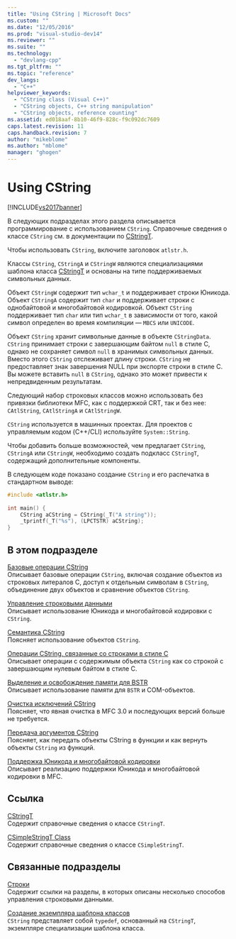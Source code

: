 ```yaml
---
title: "Using CString | Microsoft Docs"
ms.custom: ""
ms.date: "12/05/2016"
ms.prod: "visual-studio-dev14"
ms.reviewer: ""
ms.suite: ""
ms.technology: 
  - "devlang-cpp"
ms.tgt_pltfrm: ""
ms.topic: "reference"
dev_langs: 
  - "C++"
helpviewer_keywords: 
  - "CString class (Visual C++)"
  - "CString objects, C++ string manipulation"
  - "CString objects, reference counting"
ms.assetid: ed018aaf-8b10-46f9-828c-f9c092dc7609
caps.latest.revision: 11
caps.handback.revision: 7
author: "mikeblome"
ms.author: "mblome"
manager: "ghogen"
---
```

# Using CString
[!INCLUDE[vs2017banner](../assembler/inline/includes/vs2017banner.md)]

В следующих подразделах этого раздела описывается программирование с использованием `CString`.  Справочные сведения о классе `CString` см. в документации по [CStringT](../atl-mfc-shared/reference/cstringt-class.md).  
  
 Чтобы использовать `CString`, включите заголовок `atlstr.h`.  
  
 Классы `CString`, `CStringA` и `CStringW` являются специализациями шаблона класса [CStringT](../atl-mfc-shared/reference/cstringt-class.md) и основаны на типе поддерживаемых символьных данных.  
  
 Объект `CStringW` содержит тип `wchar_t` и поддерживает строки Юникода.  Объект `CStringA` содержит тип `char` и поддерживает строки с однобайтовой и многобайтовой кодировкой.  Объект `CString` поддерживает тип `char` или тип `wchar_t` в зависимости от того, какой символ определен во время компиляции — `MBCS` или `UNICODE`.  
  
 Объект `CString` хранит символьные данные в объекте `CStringData`.  `CString` принимает строки с завершающим байтом `null` в стиле C, однако не сохраняет символ `null` в хранимых символьных данных.  Вместо этого `CString` отслеживает длину строки.  `CString` не предоставляет знак завершения NULL при экспорте строки в стиле C.  Вы можете вставить `null` в `CString`, однако это может привести к непредвиденным результатам.  
  
 Следующий набор строковых классов можно использовать без привязки библиотеки MFC, как с поддержкой CRT, так и без нее: `CAtlString`, `CAtlStringA` и `CAtlStringW`.  
  
 `CString` используется в машинных проектах.  Для проектов с управляемым кодом \(C\+\+\/CLI\) используйте `System::String`.  
  
 Чтобы добавить больше возможностей, чем предлагает `CString`, `CStringA` или `CStringW`, необходимо создать подкласс `CStringT`, содержащий дополнительные компоненты.  
  
 В следующем коде показано создание `CString` и его распечатка в стандартном выводе:  
  
```cpp  
#include <atlstr.h>  
  
int main() {  
    CString aCString = CString(_T("A string"));  
    _tprintf(_T("%s"), (LPCTSTR) aCString);  
}  
```  
  
## В этом подразделе  
 [Базовые операции CString](../atl-mfc-shared/basic-cstring-operations.md)  
 Описывает базовые операции `CString`, включая создание объектов из строковых литералов C, доступ к отдельным символам в `CString`, объединение двух объектов и сравнение объектов `CString`.  
  
 [Управление строковыми данными](../atl-mfc-shared/string-data-management.md)  
 Описывает использование Юникода и многобайтовой кодировки с `CString`.  
  
 [Семантика CString](../atl-mfc-shared/cstring-semantics.md)  
 Поясняет использование объектов `CString`.  
  
 [Операции CString, связанные со строками в стиле C](../atl-mfc-shared/cstring-operations-relating-to-c-style-strings.md)  
 Описывает операции с содержимым объекта `CString` как со строкой с завершающим нулевым байтом в стиле C.  
  
 [Выделение и освобождение памяти для BSTR](../atl-mfc-shared/allocating-and-releasing-memory-for-a-bstr.md)  
 Описывает использование памяти для `BSTR` и COM\-объектов.  
  
 [Очистка исключений CString](../atl-mfc-shared/cstring-exception-cleanup.md)  
 Поясняет, что явная очистка в MFC 3.0 и последующих версий больше не требуется.  
  
 [Передача аргументов CString](../atl-mfc-shared/cstring-argument-passing.md)  
 Поясняет, как передать объекты CString в функции и как вернуть объекты `CString` из функций.  
  
 [Поддержка Юникода и многобайтовой кодировки](../atl-mfc-shared/unicode-and-multibyte-character-set-mbcs-support.md)  
 Описывает реализацию поддержки Юникода и многобайтовой кодировки в MFC.  
  
## Ссылка  
 [CStringT](../atl-mfc-shared/reference/cstringt-class.md)  
 Содержит справочные сведения о классе `CStringT`.  
  
 [CSimpleStringT Class](../atl-mfc-shared/reference/csimplestringt-class.md)  
 Содержит справочные сведения о классе `CSimpleStringT`.  
  
## Связанные подразделы  
 [Строки](../atl-mfc-shared/strings-atl-mfc.md)  
 Содержит ссылки на разделы, в которых описаны несколько способов управления строковыми данными.  
  
 [Создание экземпляра шаблона классов](../Topic/Class%20Template%20Instantiation.md)  
 `CString` представляет собой `typedef`, основанный на `CStringT`, экземпляре специализации шаблона класса.